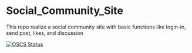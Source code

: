 # Social_Community_Site
This repo realize a social community site with basic functions like login-in, send post, likes, and discussion

[![OSCS Status](https://www.oscs1024.com/platform/badge/AbbyJiayuanLI/Social_Community_Site.svg?size=small)](https://www.oscs1024.com/project/AbbyJiayuanLI/Social_Community_Site?ref=badge_small)
